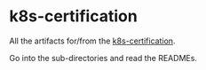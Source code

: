 # k8s-certification

All the artifacts for/from the [k8s-certification][].

Go into the sub-directories and read the READMEs. 

[k8s-certification]: https://www.udemy.com/course/kubernetesmastery
